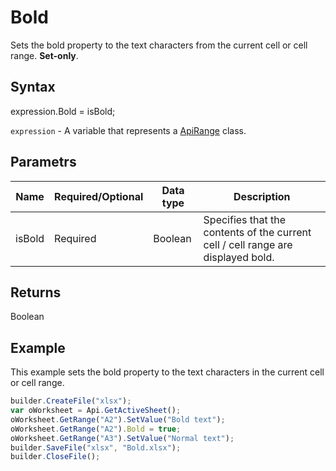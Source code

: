 # Bold

Sets the bold property to the text characters from the current cell or cell range. **Set-only**.

## Syntax

expression.Bold = isBold;

`expression` - A variable that represents a [ApiRange](../ApiRange.md) class.

## Parametrs

| **Name** | **Required/Optional** | **Data type** | **Description** |
| ------------- | ------------- | ------------- | ------------- |
| isBold | Required | Boolean | Specifies that the contents of the current cell / cell range are displayed bold. |

## Returns

Boolean

## Example

This example sets the bold property to the text characters in the current cell or cell range.

```javascript
builder.CreateFile("xlsx");
var oWorksheet = Api.GetActiveSheet();
oWorksheet.GetRange("A2").SetValue("Bold text");
oWorksheet.GetRange("A2").Bold = true;
oWorksheet.GetRange("A3").SetValue("Normal text");
builder.SaveFile("xlsx", "Bold.xlsx");
builder.CloseFile();
```